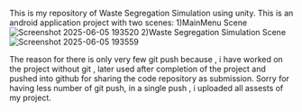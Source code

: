 This is my repository of Waste Segregation Simulation using unity.
This is an android application project with two scenes:
    1)MainMenu Scene 
    ![Screenshot 2025-06-05 193520](https://github.com/user-attachments/assets/0b044181-9107-48e2-a2b1-8dfe7c2d4c36)
    2)Waste Segregation Simulation Scene
    ![Screenshot 2025-06-05 193559](https://github.com/user-attachments/assets/9131d5af-6ba4-4c81-a847-723ae1293893)
    

The reason for there is only very few git push because , i have worked on the project without git , later used after completion of the project and pushed into github for sharing the code repository as submission.
Sorry for having less number of git push, in a single push , i uploaded all assests of my project.
